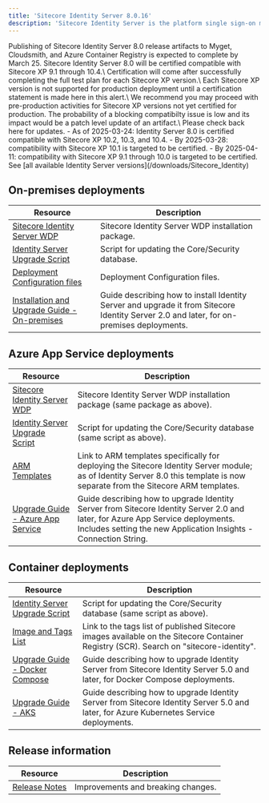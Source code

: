 ```yaml
---
title: 'Sitecore Identity Server 8.0.16'
description: 'Sitecore Identity Server is the platform single sign-on mechanism for Sitecore Experience Platform and Sitecore Experience Commerce.'
---
```

 <Alert variant='warning' mb={4}>
    <AlertIcon />
    Publishing of Sitecore Identity Server 8.0 release artifacts to Myget, Cloudsmith, and Azure Container Registry is expected to complete by March 25.
  </Alert>
  <Alert variant='warning' mb={4}>
    <AlertIcon />
    Sitecore Identity Server 8.0 will be certified compatible with Sitecore XP 9.1 through 10.4.\
	Certification will come after successfully completing the full test plan for each Sitecore XP version.\
	Each Sitecore XP version is not supported for production deployment until a certification statement is made here in this alert.\
	We recommend you may proceed with pre-production activities for Sitecore XP versions not yet certified for production. The probability of a blocking compatibilty issue is low and its impact would be a patch level update of an artifact.\
	Please check back here for updates.
	 - As of 2025-03-24: Identity Server 8.0 is certified compatible with Sitecore XP 10.2, 10.3, and 10.4.
	 - By 2025-03-28: compatibility with Sitecore XP 10.1 is targeted to be certified.
	 - By 2025-04-11: compatibility with Sitecore XP 9.1 through 10.0 is targeted to be certified.
  </Alert>
See [all available Identity Server versions](/downloads/Sitecore_Identity)

## On-premises deployments

| Resource | Description |
| --- | --- |
| [Sitecore Identity Server WDP](https://scdp.blob.core.windows.net/downloads/Sitecore%20Identity/8x/Sitecore_Identity_Server_8016/Sitecore.IdentityServer.8.0.16.scwdp.zip) | Sitecore Identity Server WDP installation package. |
| [Identity Server Upgrade Script](https://scdp.blob.core.windows.net/downloads/Sitecore%20Identity/8x/Sitecore_Identity_Server_8016/Sitecore.IdentityServer.UpgradeScripts.8.0.zip) | Script for updating the Core/Security database. |
| [Deployment Configuration files](https://scdp.blob.core.windows.net/downloads/Sitecore%20Identity/8x/Sitecore_Identity_Server_8016/IdentityServer%20Deployment%20Configuration%208.0.zip) | Deployment Configuration files. |
| [Installation and Upgrade Guide - On-premises](https://scdp.blob.core.windows.net/downloads/Sitecore%20Identity/8x/Sitecore_Identity_Server_8016/Sitecore_Identity_Server_Installation_&_Upgrade-OnPremises-8.0.pdf) | Guide describing how to install Identity Server and upgrade it from Sitecore Identity Server 2.0 and later, for on-premises deployments. |

## Azure App Service deployments

| Resource | Description |
| --- | --- |
| [Sitecore Identity Server WDP](https://scdp.blob.core.windows.net/downloads/Sitecore%20Identity/8x/Sitecore_Identity_Server_8016/Sitecore.IdentityServer.8.0.16.scwdp.zip) | Sitecore Identity Server WDP installation package (same package as above). |
| [Identity Server Upgrade Script](https://scdp.blob.core.windows.net/downloads/Sitecore%20Identity/8x/Sitecore_Identity_Server_8016/Sitecore.IdentityServer.UpgradeScripts.8.0.zip) | Script for updating the Core/Security database (same script as above). | 
| [ARM Templates](https://github.com/Sitecore/Sitecore-Azure-Quickstart-Templates/releases/tag/8.0.16) | Link to ARM templates specifically for deploying the Sitecore Identity Server module; as of Identity Server 8.0 this template is now separate from the Sitecore ARM templates. |
| [Upgrade Guide - Azure App Service](https://scdp.blob.core.windows.net/downloads/Sitecore%20Identity/8x/Sitecore_Identity_Server_8016/Sitecore_Identity_Server_Upgrade-AzureAppService-8.0.pdf) | Guide describing how to upgrade Identity Server from Sitecore Identity Server 2.0 and later, for Azure App Service deployments. Includes setting the new Application Insights - Connection String. |

## Container deployments

| Resource | Description |
| --- | --- |
| [Identity Server Upgrade Script](https://scdp.blob.core.windows.net/downloads/Sitecore%20Identity/8x/Sitecore_Identity_Server_8016/Sitecore.IdentityServer.UpgradeScripts.8.0.zip) | Script for updating the Core/Security database (same script as above). | 
| [Image and Tags List](https://github.com/Sitecore/docker-images/tree/master/tags) | Link to the tags list of published Sitecore images available on the Sitecore Container Registry (SCR). Search on "sitecore-identity". |
| [Upgrade Guide - Docker Compose](https://scdp.blob.core.windows.net/downloads/Sitecore%20Identity/8x/Sitecore_Identity_Server_8016/Sitecore_Identity_Server_Upgrade-DockerCompose-8.0.pdf) | Guide describing how to upgrade Identity Server from Sitecore Identity Server 5.0 and later, for Docker Compose deployments. |
| [Upgrade Guide - AKS](https://scdp.blob.core.windows.net/downloads/Sitecore%20Identity/8x/Sitecore_Identity_Server_8016/Sitecore_Identity_Server_Upgrade-AzureKubernetesService-8.0.pdf) | Guide describing how to upgrade Identity Server from Sitecore Identity Server 5.0 and later, for Azure Kubernetes Service deployments. |

## Release information

| Resource | Description |
| --- | --- |
| [Release Notes](/downloads/Sitecore_Identity/8x/Sitecore_Identity_Server_8016/Release_Notes) | Improvements and breaking changes. |
